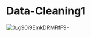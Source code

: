 # Data-Cleaning1
![0_g90i9EmkDRMRfF9-](https://user-images.githubusercontent.com/109877722/218067552-7543a274-075a-4594-bff7-e619ad987642.jpg)
